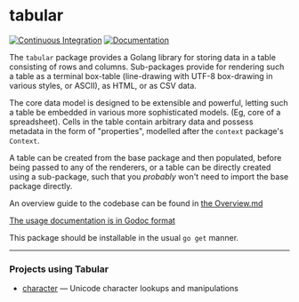 tabular
=======

[![Continuous Integration](https://secure.travis-ci.org/PennockTech/tabular.svg?branch=master)](http://travis-ci.org/PennockTech/tabular)
[![Documentation](https://godoc.org/go.pennock.tech/tabular?status.png)](https://godoc.org/go.pennock.tech/tabular)

The `tabular` package provides a Golang library for storing data in a table
consisting of rows and columns.  Sub-packages provide for rendering such a
table as a terminal box-table (line-drawing with UTF-8 box-drawing in various
styles, or ASCII), as HTML, or as CSV data.

The core data model is designed to be extensible and powerful, letting such
a table be embedded in various more sophisticated models.  (Eg, core of a
spreadsheet).  Cells in the table contain arbitrary data and possess metadata
in the form of "properties", modelled after the `context` package's `Context`.

A table can be created from the base package and then populated, before being
passed to any of the renderers, or a table can be directly created using a
sub-package, such that you _probably_ won't need to import the base package
directly.

An overview guide to the codebase can be found in
[the Overview.md](Overview.md)

[The usage documentation is in Godoc format](https://godoc.org/go.pennock.tech/tabular)

This package should be installable in the usual `go get` manner.

---

### Projects using Tabular

* [character](https://github.com/philpennock/character) — Unicode character
  lookups and manipulations
